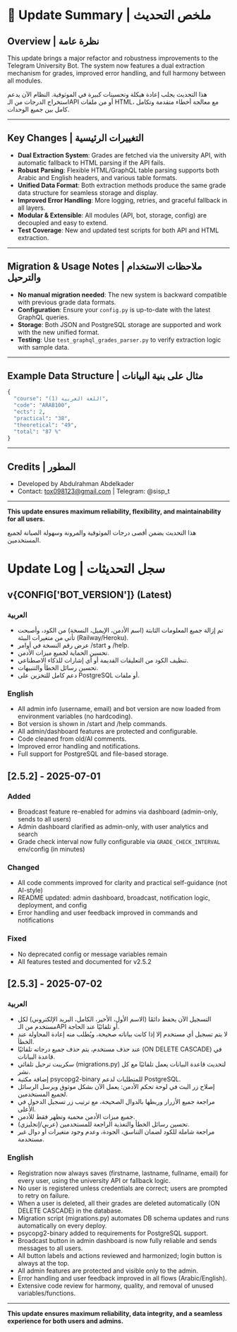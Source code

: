 # 📝 Update Summary | ملخص التحديث

## Overview | نظرة عامة
This update brings a major refactor and robustness improvements to the Telegram University Bot. The system now features a dual extraction mechanism for grades, improved error handling, and full harmony between all modules.

هذا التحديث يجلب إعادة هيكلة وتحسينات كبيرة في الموثوقية. النظام الآن يدعم استخراج الدرجات من الـAPI أو من ملفات HTML، مع معالجة أخطاء متقدمة وتكامل كامل بين جميع الوحدات.

---

## Key Changes | التغييرات الرئيسية
- **Dual Extraction System**: Grades are fetched via the university API, with automatic fallback to HTML parsing if the API fails.
- **Robust Parsing**: Flexible HTML/GraphQL table parsing supports both Arabic and English headers, and various table formats.
- **Unified Data Format**: Both extraction methods produce the same grade data structure for seamless storage and display.
- **Improved Error Handling**: More logging, retries, and graceful fallback in all layers.
- **Modular & Extensible**: All modules (API, bot, storage, config) are decoupled and easy to extend.
- **Test Coverage**: New and updated test scripts for both API and HTML extraction.

---

## Migration & Usage Notes | ملاحظات الاستخدام والترحيل
- **No manual migration needed**: The new system is backward compatible with previous grade data formats.
- **Configuration**: Ensure your `config.py` is up-to-date with the latest GraphQL queries.
- **Storage**: Both JSON and PostgreSQL storage are supported and work with the new unified format.
- **Testing**: Use `test_graphql_grades_parser.py` to verify extraction logic with sample data.

---

## Example Data Structure | مثال على بنية البيانات
```python
{
  "course": "اللغة العربية (1)",
  "code": "ARAB100",
  "ects": 2,
  "practical": "38",
  "theoretical": "49",
  "total": "87 %"
}
```

---

## Credits | المطور
- Developed by Abdulrahman Abdelkader
- Contact: tox098123@gmail.com | Telegram: @sisp_t

---

**This update ensures maximum reliability, flexibility, and maintainability for all users.**

هذا التحديث يضمن أقصى درجات الموثوقية والمرونة وسهولة الصيانة لجميع المستخدمين. 

# Update Log | سجل التحديثات

## v{CONFIG['BOT_VERSION']} (Latest)

### العربية
- تم إزالة جميع المعلومات الثابتة (اسم الأدمن، الإيميل، النسخة) من الكود، وأصبحت تأتي من متغيرات البيئة (Railway/Heroku).
- عرض رقم النسخة في أوامر /start و /help.
- تحسين الحماية لجميع ميزات الأدمن.
- تنظيف الكود من التعليقات القديمة أو أي إشارات للذكاء الاصطناعي.
- تحسين رسائل الخطأ والتنبيهات.
- دعم كامل للتخزين على PostgreSQL أو ملفات.

### English
- All admin info (username, email) and bot version are now loaded from environment variables (no hardcoding).
- Bot version is shown in /start and /help commands.
- All admin/dashboard features are protected and configurable.
- Code cleaned from old/AI comments.
- Improved error handling and notifications.
- Full support for PostgreSQL and file-based storage.

## [2.5.2] - 2025-07-01
### Added
- Broadcast feature re-enabled for admins via dashboard (admin-only, sends to all users)
- Admin dashboard clarified as admin-only, with user analytics and search
- Grade check interval now fully configurable via `GRADE_CHECK_INTERVAL` env/config (in minutes)

### Changed
- All code comments improved for clarity and practical self-guidance (not AI-style)
- README updated: admin dashboard, broadcast, notification logic, deployment, and config
- Error handling and user feedback improved in commands and notifications

### Fixed
- No deprecated config or message variables remain
- All features tested and documented for v2.5.2 

## [2.5.3] - 2025-07-02
### العربية
- التسجيل الآن يحفظ دائمًا (الاسم الأول، الأخير، الكامل، البريد الإلكتروني) لكل مستخدم من الـAPI أو تلقائيًا عند الحاجة.
- لا يتم تسجيل أي مستخدم إلا إذا كانت بياناته صحيحة، ويُطلب منه إعادة المحاولة عند الخطأ.
- عند حذف مستخدم، يتم حذف جميع درجاته تلقائيًا (ON DELETE CASCADE) في قاعدة البيانات.
- سكريبت ترحيل تلقائي (migrations.py) لتحديث قاعدة البيانات يعمل تلقائيًا مع كل نشر.
- إضافة مكتبة psycopg2-binary للمتطلبات لدعم PostgreSQL.
- إصلاح زر البث في لوحة تحكم الأدمن: يعمل الآن بشكل موثوق ويرسل الرسائل لجميع المستخدمين.
- مراجعة جميع الأزرار وربطها بالدوال الصحيحة، مع ترتيب زر تسجيل الدخول في الأعلى.
- جميع ميزات الأدمن محمية وتظهر فقط للأدمن.
- تحسين رسائل الخطأ والتغذية الراجعة للمستخدمين (عربي/إنجليزي).
- مراجعة شاملة للكود لضمان التناسق، الجودة، وعدم وجود متغيرات أو دوال غير مستخدمة.

### English
- Registration now always saves (firstname, lastname, fullname, email) for every user, using the university API or fallback logic.
- No user is registered unless credentials are correct; users are prompted to retry on failure.
- When a user is deleted, all their grades are deleted automatically (ON DELETE CASCADE) in the database.
- Migration script (migrations.py) automates DB schema updates and runs automatically on every deploy.
- psycopg2-binary added to requirements for PostgreSQL support.
- Broadcast button in admin dashboard is now fully reliable and sends messages to all users.
- All button labels and actions reviewed and harmonized; login button is always at the top.
- All admin features are protected and visible only to the admin.
- Error handling and user feedback improved in all flows (Arabic/English).
- Extensive code review for harmony, quality, and removal of unused variables/functions.

---

**This update ensures maximum reliability, data integrity, and a seamless experience for both users and admins.** 